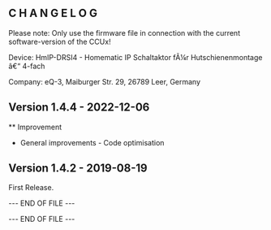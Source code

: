 ﻿C H A N G E L O G
-----------------

Please note: Only use the firmware file in connection with the current software-version of the CCUx!

Device:      HmIP-DRSI4 - Homematic IP Schaltaktor fÃ¼r Hutschienenmontage â€“ 4-fach

Company:     eQ-3, Maiburger Str. 29, 26789 Leer, Germany

Version 1.4.4 - 2022-12-06
--------------------------------------------------------------
** Improvement
   * General improvements - Code optimisation

Version 1.4.2 - 2019-08-19
--------------------------------------------------------------

First Release.

--- END OF FILE ---



--- END OF FILE ---
